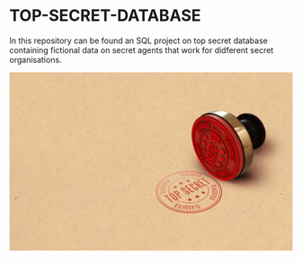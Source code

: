 # TOP-SECRET-DATABASE
In this repository can be found an SQL project on top secret database containing fictional data on secret agents that work for didferent secret organisations. 

![TPS](secret.jpg)
